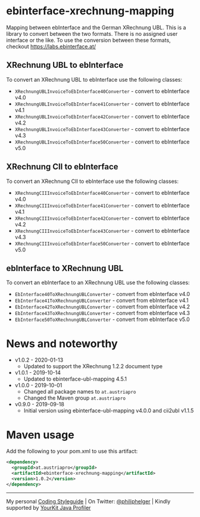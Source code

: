 # ebinterface-xrechnung-mapping

Mapping between ebInterface and the German XRechnung UBL.
This is a library to convert between the two formats.
There is no assigned user interface or the like.
To use the conversion between these formats, checkout https://labs.ebinterface.at/

## XRechnung UBL to ebInterface

To convert an XRechnung UBL to ebInterface use the following classes:
* `XRechnungUBLInvoiceToEbInterface40Converter` - convert to ebInterface v4.0
* `XRechnungUBLInvoiceToEbInterface41Converter` - convert to ebInterface v4.1
* `XRechnungUBLInvoiceToEbInterface42Converter` - convert to ebInterface v4.2
* `XRechnungUBLInvoiceToEbInterface43Converter` - convert to ebInterface v4.3
* `XRechnungUBLInvoiceToEbInterface50Converter` - convert to ebInterface v5.0

## XRechnung CII to ebInterface

To convert an XRechnung CII to ebInterface use the following classes:
* `XRechnungCIIInvoiceToEbInterface40Converter` - convert to ebInterface v4.0
* `XRechnungCIIInvoiceToEbInterface41Converter` - convert to ebInterface v4.1
* `XRechnungCIIInvoiceToEbInterface42Converter` - convert to ebInterface v4.2
* `XRechnungCIIInvoiceToEbInterface43Converter` - convert to ebInterface v4.3
* `XRechnungCIIInvoiceToEbInterface50Converter` - convert to ebInterface v5.0

## ebInterface to XRechnung UBL

To convert an ebInterface to an XRechnung UBL use the following classes:
* `EbInterface40ToXRechnungUBLConverter` - convert from ebInterface v4.0
* `EbInterface41ToXRechnungUBLConverter` - convert from ebInterface v4.1
* `EbInterface42ToXRechnungUBLConverter` - convert from ebInterface v4.2
* `EbInterface43ToXRechnungUBLConverter` - convert from ebInterface v4.3
* `EbInterface50ToXRechnungUBLConverter` - convert from ebInterface v5.0

# News and noteworthy

* v1.0.2 - 2020-01-13
    * Updated to support the XRechnung 1.2.2 document type
* v1.0.1 - 2019-10-14
    * Updated to ebinterface-ubl-mapping 4.5.1
* v1.0.0 - 2019-10-01
    * Changed all package names to `at.austriapro`
    * Changed the Maven group `at.austriapro`
* v0.9.0 - 2019-09-18
    * Initial version using ebinterface-ubl-mapping v4.0.0 and cii2ubl v1.1.5

# Maven usage

Add the following to your pom.xml to use this artifact:

```xml
<dependency>
  <groupId>at.austriapro</groupId>
  <artifactId>ebinterface-xrechnung-mapping</artifactId>
  <version>1.0.2</version>
</dependency>
```

---

My personal [Coding Styleguide](https://github.com/phax/meta/blob/master/CodingStyleguide.md) |
On Twitter: <a href="https://twitter.com/philiphelger">@philiphelger</a> |
Kindly supported by [YourKit Java Profiler](https://www.yourkit.com)
